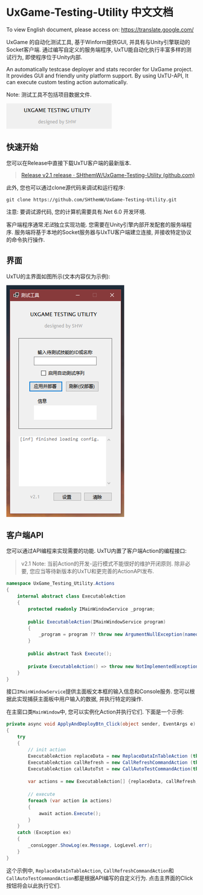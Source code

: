 # UxGame-Testing-Utility 中文文档
To view English document, please access on: https://translate.google.com/

UxGame 的自动化测试工具, 基于Winform提供GUI, 并具有与Unity引擎联动的Socket客户端.  通过编写自定义的服务端程序, UxTU能自动化执行丰富多样的测试行为, 即使程序位于Unity内部.

An automatically testcase deployer and stats recorder for UxGame project. It provides GUI and friendly unity platform support. By using UxTU-API, It can execute custom testing action automatically.

Note: 测试工具不包括项目数据文件.

![image-20231221194237795](README/image-20231221194237795.png)

## 快速开始

您可以在Release中直接下载UxTU客户端的最新版本.

> [Release v2.1 release · SHthemW/UxGame-Testing-Utility (github.com)](https://github.com/SHthemW/UxGame-Testing-Utility/releases/tag/Release)

此外, 您也可以通过clone源代码来调试和运行程序:

```
git clone https://github.com/SHthemW/UxGame-Testing-Utility.git
```

注意: 要调试源代码, 您的计算机需要具有.Net 6.0 开发环境.

客户端程序通常*无法*独立实现功能. 您需要在Unity引擎内部开发配套的服务端程序. 服务端将基于本地的Socket服务器与UxTU客户端建立连接, 并接收特定协议的命令执行操作.

## 界面

UxTU的主界面如图所示(文本内容仅为示例):

![image-20231221202105914](README/image-20231221202105914-1703161267527-3.png)

## 客户端API

您可以通过API编程来实现需要的功能. UxTU内置了客户端Action的编程接口:

>  v2.1 Note: 当前Action的开发-运行模式不能很好的维护开闭原则. 除非必要, 您应当等待新版本的UxTU和更完善的ActionAPI发布.

```c#
namespace UxGame_Testing_Utility.Actions
{
    internal abstract class ExecutableAction
    {
        protected readonly IMainWindowService _program;

        public ExecutableAction(IMainWindowService program)
        {
            _program = program ?? throw new ArgumentNullException(nameof(program));
        }

        public abstract Task Execute();

        private ExecutableAction() => throw new NotImplementedException();
    }
}
```

接口```IMainWindowService```提供主面板文本框的输入信息和Console服务. 您可以根据此实现捕获主面板中用户输入的数据, 并执行特定的操作. 

在主窗口类```MainWindow```中, 您可以实例化Action并执行它们. 下面是一个示例:

```c#
private async void ApplyAndDeployBtn_Click(object sender, EventArgs e)
{
    try
    {
        // init action
        ExecutableAction replaceData = new ReplaceDataInTableAction (this);
        ExecutableAction callRefresh = new CallRefreshCommandAction (this);
        ExecutableAction callAutoTst = new CallAutoTestCommandAction(this);
        
        var actions = new ExecutableAction[] {replaceData, callRefresh, callAutoTst};

        // execute
        foreach (var action in actions)
        {
            await action.Execute();
        }
    }
    catch (Exception ex)
    {
        _consLogger.ShowLog(ex.Message, LogLevel.err);
    }
}
```

这个示例中, ```ReplaceDataInTableAction```, ```CallRefreshCommandAction```和```CallAutoTestCommandAction```都是根据API编写的自定义行为.  点击主界面的Click按钮将会以此执行它们.
